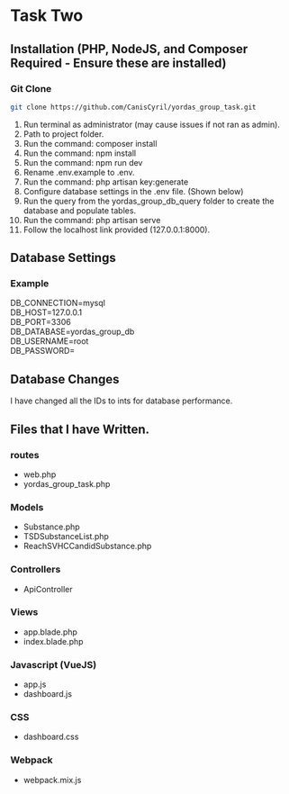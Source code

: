# Task Two
## Installation (PHP, NodeJS, and Composer Required - Ensure these are installed)

### Git Clone
```bash
git clone https://github.com/CanisCyril/yordas_group_task.git
```

1. Run terminal as administrator (may cause issues if not ran as admin).
2. Path to project folder.
3. Run the command: composer install
4. Run the command: npm install
5. Run the command: npm run dev
6. Rename .env.example to .env.
7. Run the command: php artisan key:generate
8. Configure database settings in the .env file. (Shown below)
9. Run the query from the yordas_group_db_query folder to create the database and populate tables.
10. Run the command: php artisan serve
11. Follow the localhost link provided (127.0.0.1:8000).

## Database Settings

### Example

DB_CONNECTION=mysql  
DB_HOST=127.0.0.1  
DB_PORT=3306  
DB_DATABASE=yordas_group_db  
DB_USERNAME=root  
DB_PASSWORD=  

## Database Changes

I have changed all the IDs to ints for database performance.

## Files that I have Written.

### routes

- web.php  
- yordas_group_task.php  

### Models

- Substance.php  
- TSDSubstanceList.php  
- ReachSVHCCandidSubstance.php  

### Controllers

- ApiController

### Views

- app.blade.php  
- index.blade.php  

### Javascript (VueJS)

- app.js  
- dashboard.js  

### CSS

- dashboard.css

### Webpack

- webpack.mix.js





